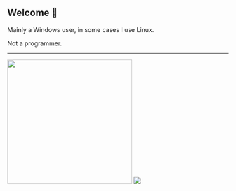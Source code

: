 ## Welcome 👋
Mainly a Windows user, in some cases I use Linux.

Not a programmer.

---
<img src="https://media1.tenor.com/m/bIdOZEzQKAoAAAAC/comrade-bob-nest-nest.gif" height="284px"> <img src="https://media1.tenor.com/m/1qpDSYkfsW0AAAAd/konata-konata-izumi.gif">



<!--
**deadbytez/deadbytez** is a ✨ _special_ ✨ repository because its `README.md` (this file) appears on your GitHub profile.

Here are some ideas to get you started:

- 🔭 I’m currently working on ...
- 🌱 I’m currently learning ...
- 👯 I’m looking to collaborate on ...
- 🤔 I’m looking for help with ...
- 💬 Ask me about ...
- 📫 How to reach me: ...
- 😄 Pronouns: ...
- ⚡ Fun fact: ...
-->
